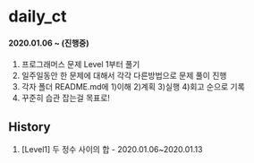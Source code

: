 # daily_ct

#### 2020.01.06 ~ (진행중)

1. 프로그래머스 문제 Level 1부터 풀기
2. 일주일동안 한 문제에 대해서 각각 다른방법으로 문제 풀이 진행 
3. 각자 폴더 README.md에 1)이해 2)계획 3)실행 4)회고 순으로 기록
5. 꾸준히 습관 잡는걸 목표로!



## History

1. [Level1] 두 정수 사이의 합 - 2020.01.06~2020.01.13

<!--stackedit_data:
eyJoaXN0b3J5IjpbMTU0MTY5ODc3OCwxMzA3NDU0MTk3LC0xMz
g3NDEwNTM2XX0=
-->